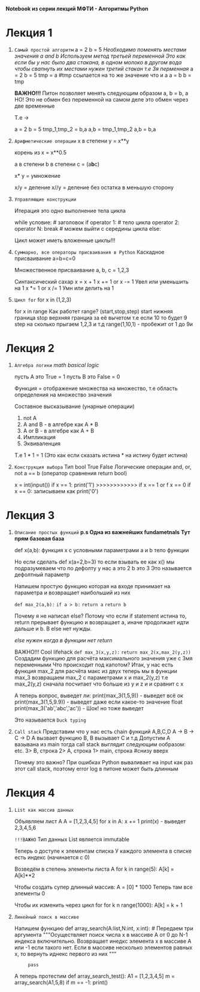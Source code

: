 **Notebook из серии лекций МФТИ - Алгоритмы Python**

# Лекция 1
1) `Самый простой алгоритм`
      a = 2
      b = 5
      *Необходимо поменять местами значения a and b*
      *Используем метод третьей переменной*
      *Это как если бы у нас было два стакана, в одном молоко в другом вода*
      *чтобы свапнуть их местами нужен третий стакан т.е 3я перменная*
      a = 2
      b = 5
      tmp = a    #tmp ссылается на то же значение что и а
      a = b
      b = tmp

      **ВАЖНО!!!**
      Питон позволяет менять следующим образом
      a, b = b, a
      НО! Это не обмен без переменной на самом деле это обмен через две временные
    
      Т.е ->
  
      a = 2
      b = 5
      tmp_1,tmp_2 = b,a
      a,b = tmp_1,tmp_2
      a,b = b,a

2) `Арифметические операции` 
      x в степени y = x**y
 
      корень из x = x**0.5
  
      a в степени b в степени c = (a**b**c)

      x* y = умножение
  
      x/y = деление
      x//y = деление без остатка в меньшую сторону

3) `Управляющие конструкции`

      Итерация это одно выполнение тела цикла 
  
      while условие: # заголовок
            if operator 1:   # тело цикла
            operator 2:
            operator N:
            break # можем выйти с середины цикла
      else:

      Цикл может иметь вложенные циклы!!!
  
4) `Суммарно, все операторы присваивания в Python`
      Каскадное присваивание
       a=b=c=0
    
      Множественное присваивание
       a, b, c = 1,2,3

      Синтаксический сахар
       x = x + 1
       x += 1 or x -= 1 Увел или уменьшить на 1
       x *= 1 or x /= 1 Умн или делить на 1

5) `Цикл for` 
      for x in (1,2,3)
    
      for x in range
      Как работет range? (start,stop,step)
      start нижняя граница 
      stop верхняя гранциа за её вычетом т.е если 10 то будет 9
      step на сколько прыгаем 1,2,3 и т.д
      range(1,10,1) - пробежит от 1 до 9и 


  



# Лекция 2
1) `Алгебра логики`
      *math basical logic*
      
      пусть А это True = 1
      пусть B это False = 0

      Функция = отображение множества на множество,
      т.е область определения на множество значения

      Составное высказывание (унарные операции)
      1. not A
      2. A and B  - в алгебре как A * B
      3. A or B  - в алгебре как A + B
      4. Импликация
      5. Эквиваленция

      Т.е 
      1 * 1 = 1 (Это как если сказать истина * на истину будет истина)

2) `Конструкция выбора`
      Тип bool True False
      Логические операции and, or, not
      a == b (оператор сравнения return bool)

      x = int(input())
            if x == 1:
                  print('1')  >>>>>>>>>>>>   if x == 1 or f x == 0
            if x == 0:        записываем как
                  print('0')

# Лекция 3

1) `Описание простых функций` 
      **p.s Одна из важнейших fundametnals**
      **Тут прям базовая база**
      
      def x(a,b):     функция x с условными параметрами a и b
            тело функции

      Но если сделать def x(a=2,b=3) то если взывать ее как x()
            мы подразумеваем что по дефолту у нас а это 2 b это 3
      Это называется дефолтный параметр

      Напишем простую функцию которая на входе принимает на параметра
      и возвращает наибольший из них

      `def max_2(a,b):`
            `if a > b:`
                  `return a`
            `return b`

      Почему я не написал else? Потому что если if statement истина то,
      return прерывает функцию и возвращает а, иначе продолжает идти дальше и b. 
      В else нет нужды. 
      
      *else нужен когда в функции нет return*

      ВАЖНО!!! Cool lifehack
           `def max_3(x,y,z):`
                  `return max_2(x,max_2(y,z))`
      Создадим функцию для расчёта максимального значения уже с 3мя переменными
      Что происходит под капотом? 
      Итак, у нас есть функция max_2 для расчёта макс из двух
      теперь мы в функции max_3 возвращаем max_2 с параметрами х и
      max_2(y,z) т.е max_2(y,z) сначала посчитает что больше из y и z и
      и сравнит с x

      А теперь вопрос, выведет ли:
      print(max_3(1,5,9)) - выведет всё ок
      print(max_3(1,5,9.9)) - выведет даже если какое-то значение float
      print(max_3('ab','abc','ac')) - Шок! но тоже выведет
      
      Это называется `Duck typing`

2) `Call stack`
      Представим что у нас есть chain функций A,B,C,D
      A -> B -> C -> D
      А вызвает функцию B, B вызывает C и т.д
      Допустим А вазывана из main тогда call stack выглядит следующим ообразом:
      etc.
      3> B, строка
      2> A, строка
      1> main, строка  #снизу вверх

      Почему это важно? При ошибках Python вываливает на input как раз этот
      call stack, поэтому error log в питоне может быть длинным

# Лекция 4
1) `List как массив данных`
       
    Объявляем лист A 
      A = [1,2,3,4,5]
      for x in A:
        x += 1
        print(x)    -  выведет 2,3,4,5,6 

    `!!!ВАЖНО`
    Тип данных List является immutable

    Теперь о доступе к элементам списка
    У каждого элемента в списке есть индекс (начинается с 0)

    Возведём в степень элементы листа A
        for k in range(5):
            A[k] = A[k]**2

    Чтобы создать супер длинный массив:
        A = [0] * 1000
        Теперь там все элементы 0

    Чтобы их изменить через цикл for
        for k n range(1000):
            A[k] = k + 1

2) `Линейный поиск в массиве`

      Напишем функцию
      def array_search(A:list,N:int, x:int):  # Передаем три аргумента
            """Осуществляет поиск числа x в массиве A
               от 0 до N-1 индекса включительно.
               Возвращает инедкс элемента x в массиве A
               или -1 если такого нет. Если в массиве несколько
               элементов равных х, то вернуть иднекс
               первого из них
            """
           
            pass

      А теперь протестим
      def array_search_test():
            A1 = [1,2,3,4,5]
            m = array_search(A1,5,8)
            if m == -1:
                  print()

